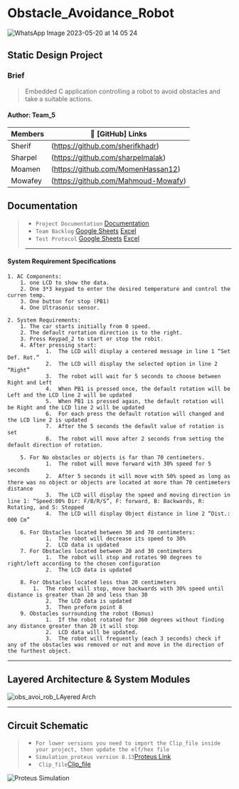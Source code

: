 # Obstacle_Avoidance_Robot
![WhatsApp Image 2023-05-20 at 14 05 24](https://github.com/sherifkhadr/SPRINTS_Obstacle_Car_Avoidance/assets/60091384/95f43bdf-e554-47d3-b05d-6b227aefff78)


## Static Design Project
### Brief
> Embedded C application controlling a robot to avoid obstacles and take a suitable actions.

#### Author: Team_5 

|     Members    |        🔗 [GitHub] Links               |
|----------------| --------------------------------------- |
|     Sherif     | (https://github.com/sherifkhadr)        |
|     Sharpel    | (https://github.com/sharpelmalak)       |
|     Moamen     | (https://github.com/MomenHassan12)      |
|     Mowafey    | (https://github.com/Mahmoud-Mowafy)     |

## Documentation
> - `Project Documentation`
        [Documentation](https://docs.google.com/document/d/1IRe-8jyH7wxBTIzXYDLSMfOx0oQpCD-H/edit)
> - `Team Backlog` 
        [Google Sheets](https://docs.google.com/spreadsheets/d/1XW7B8uJXqhWbA-ssNdg-yLGVKJ6-zs-nqy5UxN3s-8I/edit#gid=0) 
        [Excel]()
> - `Test Protocol` 
      [Google Sheets](https://docs.google.com/spreadsheets/d/1XW7B8uJXqhWbA-ssNdg-yLGVKJ6-zs-nqy5UxN3s-8I/edit#gid=742696996) 
      [Excel ]()
> - ---





#### System Requirement Specifications
    1. AC Components:
        1. one LCD to show the data.
        2. One 3*3 keypad to enter the desired temperature and control the curren temp.
        3. One button for stop (PB1)
        4. One Ultrasonic sensor.
    
    2. System Requirements:
        1. The car starts initially from 0 speed.
        2. The default rortation direction is to the right.
        3. Press Keypad_2 to start or stop the robit.
        4. After pressing start:
                1.	The LCD will display a centered message in line 1 “Set Def. Rot.”
                2.	The LCD will display the selected option in line 2 “Right”
                3.	The robot will wait for 5 seconds to choose between Right and Left
                4.	When PB1 is pressed once, the default rotation will be Left and the LCD line 2 will be updated
                5.	When PB1 is pressed again, the default rotation will be Right and the LCD line 2 will be updated
                6.	For each press the default rotation will changed and the LCD line 2 is updated
                7.	After the 5 seconds the default value of rotation is set
                8.	The robot will move after 2 seconds from setting the default direction of rotation.

        5. For No obstacles or objects is far than 70 centimeters.
                1.	The robot will move forward with 30% speed for 5 seconds
                2.	After 5 seconds it will move with 50% speed as long as there was no object or objects are located at more than 70 centimeters distance
                3.	The LCD will display the speed and moving direction in line 1: “Speed:00% Dir: F/B/R/S”, F: forward, B: Backwards, R: Rotating, and S: Stopped
                4.	The LCD will display Object distance in line 2 “Dist.: 000 Cm”

        6. For Obstacles located between 30 and 70 centimeters:
                1.	The robot will decrease its speed to 30%
                2.	LCD data is updated
        7. For Obstacles located between 20 and 30 centimeters
                1.	The robot will stop and rotates 90 degrees to right/left according to the chosen configuration
                2.	The LCD data is updated

        8. For Obstacles located less than 20 centimeters
        	1.	The robot will stop, move backwards with 30% speed until distance is greater than 20 and less than 30
                2.	The LCD data is updated
                3.	Then preform point 8
        9. Obstacles surrounding the robot (Bonus)
                1.	If the robot rotated for 360 degrees without finding any distance greater than 20 it will stop
                2.	LCD data will be updated.
                3.	The robot will frequently (each 3 seconds) check if any of the obstacles was removed or not and move in the direction of the furthest object.


-----------------------------------------------------------------------------------------------------------------------------------------------------------------------------------------------------------
## Layered Architecture & System Modules
![obs_avoi_rob_LAyered Arch](https://github.com/sherifkhadr/SPRINTS_Obstacle_Car_Avoidance/assets/60091384/edaed449-654b-4064-a0b6-c296ab5995cc)


-----------------------------------------------------------------------------------------------------------------------------------------------------------------------------------------------------------
## Circuit Schematic
> - `For lower versions you need to import the Clip_file inside your project, then update the elf/hex file`
> - `Simulation_proteus version 8.13`[Proteus Link](https://github.com/sherifkhadr/SPRINTS_Obstacle_Car_Avoidance/blob/main/Simulation/Obstacle_Avoidance_Robot.pdsprj)
> - ` Clip_file`[Clip_file](https://github.com/sherifkhadr/SPRINTS_Obstacle_Car_Avoidance/blob/main/Simulation/lowerVersionsClip.pdsclip)
        
        
![Proteus Simulation](https://github.com/sherifkhadr/SPRINTS_Obstacle_Car_Avoidance/assets/60091384/c9fdff62-2666-4dff-b9b9-d028ab184020)




